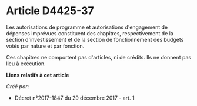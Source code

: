 # Article D4425-37

Les autorisations de programme et autorisations d'engagement de dépenses imprévues constituent des chapitres, respectivement
de la section d'investissement et de la section de fonctionnement des budgets votés par nature et par fonction.

Ces chapitres ne comportent pas d'articles, ni de crédits. Ils ne donnent pas lieu à exécution.

**Liens relatifs à cet article**

_Créé par_:

  - Décret n°2017-1847 du 29 décembre 2017 - art. 1
